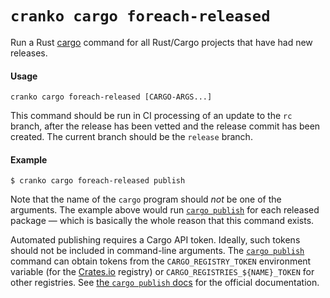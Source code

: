 # `cranko cargo foreach-released`

Run a Rust [cargo] command for all Rust/Cargo projects that have
had new releases.

[cargo]: https://doc.rust-lang.org/cargo/

#### Usage

```
cranko cargo foreach-released [CARGO-ARGS...]
```

This command should be run in CI processing of an update to the `rc` branch,
after the release has been vetted and the release commit has been created. The
current branch should be the `release` branch.

#### Example

```shell
$ cranko cargo foreach-released publish
```

Note that the name of the `cargo` program should *not* be one of the arguments.
The example above would run [`cargo publish`][cargo-publish] for each released
package — which is basically the whole reason that this command exists.

[cargo-publish]: https://doc.rust-lang.org/cargo/commands/cargo-publish.html

Automated publishing requires a Cargo API token. Ideally, such tokens should not
be included in command-line arguments. The [`cargo publish`][cargo-publish]
command can obtain tokens from the `CARGO_REGISTRY_TOKEN` environment variable
(for the [Crates.io] registry) or `CARGO_REGISTRIES_${NAME}_TOKEN` for other
registries. See [the `cargo publish` docs][cargo-publish] for the official
documentation.

[Crates.io]: https://crates.io/
